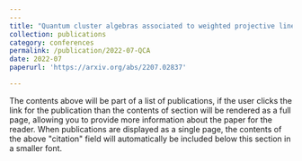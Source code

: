 ```yaml
---
---
title: "Quantum cluster algebras associated to weighted projective lines (with Fan Xu)"
collection: publications
category: conferences
permalink: /publication/2022-07-QCA
date: 2022-07
paperurl: 'https://arxiv.org/abs/2207.02837'

---
```


The contents above will be part of a list of publications, if the user clicks the link for the publication than the contents of section will be rendered as a full page, allowing you to provide more information about the paper for the reader. When publications are displayed as a single page, the contents of the above "citation" field will automatically be included below this section in a smaller font.
